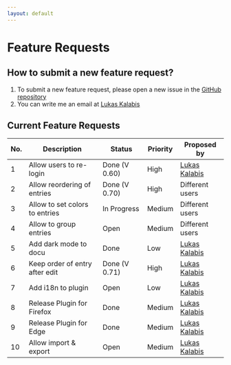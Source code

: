 ```yaml
---
layout: default
---
```


# Feature Requests

## How to submit a new feature request?

1. To submit a new feature request, please open a new issue in the [GitHub repository](https://github.com/lkalabis/SF-Switcher/issues/new/choose)
2. You can write me an email at [Lukas Kalabis](mailto:developer.kalabis.lukas@gmail.com)

## Current Feature Requests

| No. | Description                    | Status        | Priority | Proposed by                                        |
| --- | ------------------------------ | ------------- | -------- | -------------------------------------------------- |
| 1   | Allow users to re-login        | Done (V 0.60) | High     | [Lukas Kalabis](developer.kalabis.lukas@gmail.com) |
| 2   | Allow reordering of entries    | Done (V 0.70) | High     | Different users                                    |
| 3   | Allow to set colors to entries | In Progress   | Medium   | Different users                                    |
| 4   | Allow to group entries         | Open          | Medium   | Different users                                    |
| 5   | Add dark mode to docu          | Done          | Low      | [Lukas Kalabis](developer.kalabis.lukas@gmail.com) |
| 6   | Keep order of entry after edit | Done (V 0.71) | High     | [Lukas Kalabis](developer.kalabis.lukas@gmail.com) |
| 7   | Add i18n to plugin             | Open          | Low      | [Lukas Kalabis](developer.kalabis.lukas@gmail.com) |
| 8   | Release Plugin for Firefox     | Done          | Medium   | [Lukas Kalabis](developer.kalabis.lukas@gmail.com) |
| 9   | Release Plugin for Edge        | Done          | Medium   | [Lukas Kalabis](developer.kalabis.lukas@gmail.com) |
| 10  | Allow import & export          | Open          | Medium   | [Lukas Kalabis](developer.kalabis.lukas@gmail.com) |
